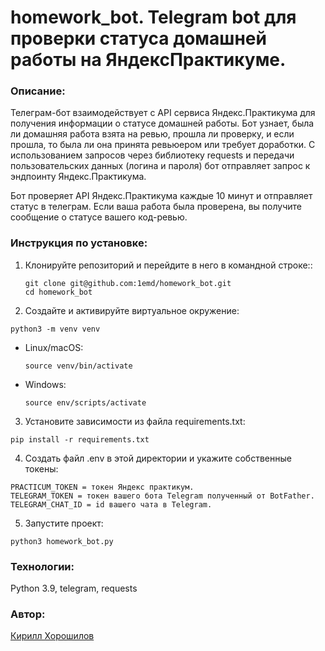 # homework_bot. Telegram bot для проверки статуса домашней работы на ЯндексПрактикуме.

### Описание:

Телеграм-бот взаимодействует с API сервиса Яндекс.Практикума для получения информации о статусе домашней работы. Бот узнает, была ли домашняя работа взята на ревью, прошла ли проверку, и если прошла, то была ли она принята ревьюером или требует доработки.
С использованием запросов через библиотеку requests и передачи пользовательских данных (логина и пароля) бот отправляет запрос к эндпоинту Яндекс.Практикума.

Бот проверяет API Яндекс.Практикума каждые 10 минут и отправляет статус в телеграм. Если ваша работа была проверена, вы получите сообщение о статусе вашего код-ревью.

### Инструкция по установке:

1. Клонируйте репозиторий и перейдите в него в командной строке::
   ```
   git clone git@github.com:1emd/homework_bot.git
   cd homework_bot
   ```
2. Создайте и активируйте виртуальное окружение:
  ```
  python3 -m venv venv
  ```
- Linux/macOS:

  ```
  source venv/bin/activate
  ```

- Windows:
  ```
  source env/scripts/activate
  ```

3. Установите зависимости из файла requirements.txt:
  ```
  pip install -r requirements.txt
  ```

4. Создать файл .env в этой директории и укажите собственные токены:
  ```
  PRACTICUM_TOKEN = токен Яндекс практикум.
  TELEGRAM_TOKEN = токен вашего бота Telegram полученный от BotFather.
  TELEGRAM_CHAT_ID = id вашего чата в Telegram.
  ```

5. Запустите проект:
  ```
  python3 homework_bot.py
  ```

### Технологии:
Python 3.9, telegram, requests

### Автор:
[Кирилл Хорошилов](https://github.com/1emd)

